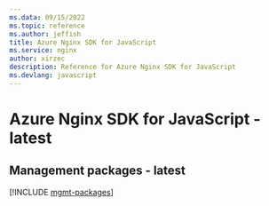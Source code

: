 ```yaml
---
ms.data: 09/15/2022
ms.topic: reference
ms.author: jeffish
title: Azure Nginx SDK for JavaScript
ms.service: nginx
author: xirzec
description: Reference for Azure Nginx SDK for JavaScript
ms.devlang: javascript
---
```

# Azure Nginx SDK for JavaScript - latest

## Management packages - latest
[!INCLUDE [mgmt-packages](nginx-mgmt-index.md)]